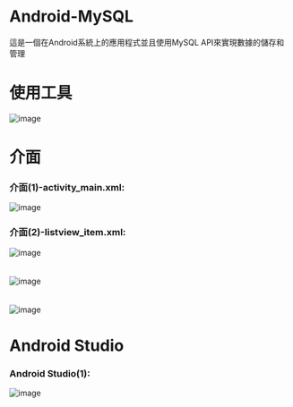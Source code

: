 # Android-MySQL
這是一個在Android系統上的應用程式並且使用MySQL API來實現數據的儲存和管理
# 使用工具
![image](https://github.com/Gino5566/Android-MySQL/assets/133637425/8cb6161c-85e7-4d91-abf6-fc3c8e0b8e7e)
# 介面
### 介面(1)-activity_main.xml:
![image](https://github.com/Gino5566/Android-MySQL/assets/133637425/03d2fc91-6cb2-4ff1-a037-0cdd8a15025c)
### 介面(2)-listview_item.xml:
![image](https://github.com/Gino5566/Android-MySQL/assets/133637425/c1b935e9-06a4-4555-b89a-2a15b723d098)
<br><br><br>
![image](https://github.com/Gino5566/Android-MySQL/assets/133637425/c4d84e15-e186-4dda-a59d-70b94f18e249)
<br><br><br>
![image](https://github.com/Gino5566/Android-MySQL/assets/133637425/704734f6-d865-4744-9c57-3aaffbcc4076)
# Android Studio
### Android Studio(1):
![image](https://github.com/Gino5566/Android-MySQL/assets/133637425/27420f1f-932a-4cc0-90df-4215dc8cdbd7)
